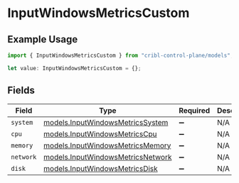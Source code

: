 # InputWindowsMetricsCustom

## Example Usage

```typescript
import { InputWindowsMetricsCustom } from "cribl-control-plane/models";

let value: InputWindowsMetricsCustom = {};
```

## Fields

| Field                                                                        | Type                                                                         | Required                                                                     | Description                                                                  |
| ---------------------------------------------------------------------------- | ---------------------------------------------------------------------------- | ---------------------------------------------------------------------------- | ---------------------------------------------------------------------------- |
| `system`                                                                     | [models.InputWindowsMetricsSystem](../models/inputwindowsmetricssystem.md)   | :heavy_minus_sign:                                                           | N/A                                                                          |
| `cpu`                                                                        | [models.InputWindowsMetricsCpu](../models/inputwindowsmetricscpu.md)         | :heavy_minus_sign:                                                           | N/A                                                                          |
| `memory`                                                                     | [models.InputWindowsMetricsMemory](../models/inputwindowsmetricsmemory.md)   | :heavy_minus_sign:                                                           | N/A                                                                          |
| `network`                                                                    | [models.InputWindowsMetricsNetwork](../models/inputwindowsmetricsnetwork.md) | :heavy_minus_sign:                                                           | N/A                                                                          |
| `disk`                                                                       | [models.InputWindowsMetricsDisk](../models/inputwindowsmetricsdisk.md)       | :heavy_minus_sign:                                                           | N/A                                                                          |